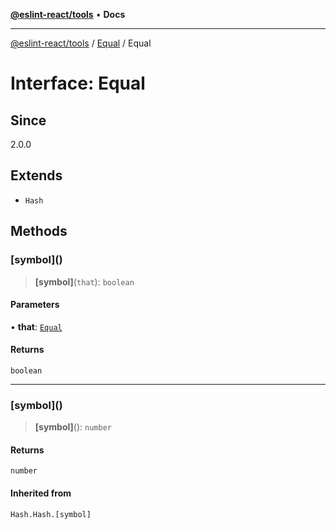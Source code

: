 [**@eslint-react/tools**](../../../README.md) • **Docs**

***

[@eslint-react/tools](../../../README.md) / [Equal](../README.md) / Equal

# Interface: Equal

## Since

2.0.0

## Extends

- `Hash`

## Methods

### \[symbol\]()

> **\[symbol\]**(`that`): `boolean`

#### Parameters

• **that**: [`Equal`](Equal.md)

#### Returns

`boolean`

***

### \[symbol\]()

> **\[symbol\]**(): `number`

#### Returns

`number`

#### Inherited from

`Hash.Hash.[symbol]`
